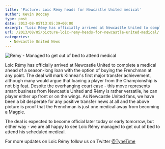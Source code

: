 ```yaml
---
title: 'Picture: Loic Rémy heads for Newcastle United medical'
author: Kevin Doocey
type: post
date: 2013-08-05T13:05:39+00:00
excerpt: "Loic Rémy has officially arrived at Newcastle United to complete a medical ahead of a season-long loan with the option of buying the Frenchman at any point. The deal will mark Kinnear's "
url: /2013/08/05/picture-loic-remy-heads-for-newcastle-united-medical/
categories:
  - Newcastle United News
---
```


![Remy - Managed to get out of bed to attend medical](https://www.tynetime.com/wp-content/uploads/2013/08/Loic-Remy-Newcastle-United.jpg "Remy - Managed to get out of bed to attend medical | Credit: Tim McGuiness")

Loic Rémy has officially arrived at Newcastle United to complete a medical ahead of a season-long loan with the option of buying the Frenchman at any point. The deal will mark Kinnear's first major transfer achievement, although many would argue that loaning a player from the Championship is not big feat. Despite the overhanging court case - this move represents smart business from Newcastle United and Rémy is rather versatile, he can player either up front or on the wings. As Newcastle United fans, we have been a bit desperate for any positive transfer news at all and the above picture is proof that the Frenchman is just one medical  away from becoming a Magpie.

The deal is expected to become official later today or early tomorrow, but either way - we are all happy to see Loic Rémy managed to get out of bed to attend his scheduled medical.

For more updates on Loic Rémy follow us on Twitter [@TyneTime][1]

 [1]: https://twitter.com/tynetime
